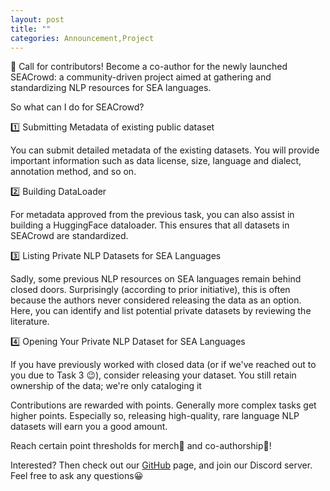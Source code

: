 ```yaml
---
layout: post
title: ""
categories: Announcement,Project
---
```


🚨 Call for contributors! Become a co-author for the newly launched SEACrowd: a community-driven project aimed at gathering and standardizing NLP resources for SEA languages.

So what can I do for SEACrowd?

1️⃣ Submitting Metadata of existing public dataset

You can submit detailed metadata of the existing datasets. You will provide important information such as data license, size, language and dialect, annotation method, and so on.

2️⃣ Building DataLoader

For metadata approved from the previous task, you can also assist in building a HuggingFace dataloader. This ensures that all datasets in SEACrowd are standardized.

3️⃣ Listing Private NLP Datasets for SEA Languages

Sadly, some previous NLP resources on SEA languages remain behind closed doors. Surprisingly (according to prior initiative), this is often because the authors never considered releasing the data as an option. Here, you can identify and list potential private datasets by reviewing the literature.

4️⃣ Opening Your Private NLP Dataset for SEA Languages

If you have previously worked with closed data (or if we've reached out to you due to Task 3 😉), consider releasing your dataset. You still retain ownership of the data; we're only cataloging it

Contributions are rewarded with points. Generally more complex tasks get higher points. Especially so, releasing high-quality, rare language NLP datasets will earn you a good amount. 

Reach certain point thresholds for merch👕 and co-authorship📝!

Interested? Then check out our [GitHub](https://github.com/SEACrowd) page, and join our Discord server. Feel free to ask any questions😀 
